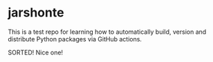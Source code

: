 # jarshonte

This is a test repo for learning how to automatically build, version and
distribute Python packages via GitHub actions.

SORTED! Nice one!
